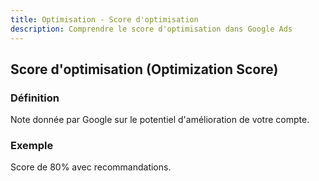 ```yaml
---
title: Optimisation - Score d'optimisation
description: Comprendre le score d'optimisation dans Google Ads
---
```


## Score d'optimisation (Optimization Score)

### Définition
Note donnée par Google sur le potentiel d'amélioration de votre compte.

### Exemple
Score de 80% avec recommandations.